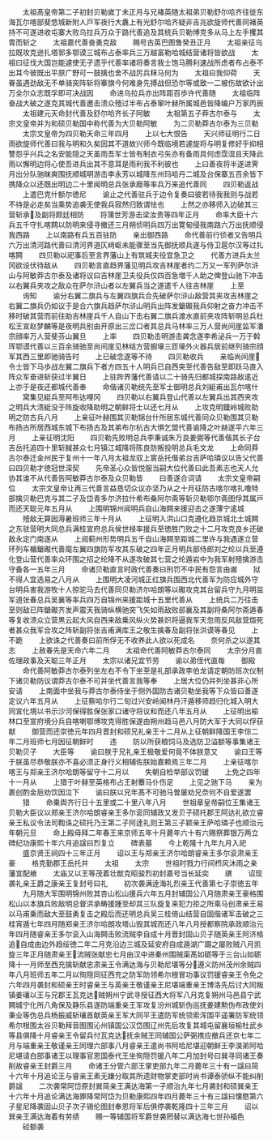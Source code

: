 <!-- { "loadSidebar": true } -->
　　太祖髙皇帝第二子初封贝勒嵗丁未正月与兄褚英随太祖弟贝勒舒尔哈齐往徙东海瓦尔喀部斐悠城新附人戸军夜行大纛上有光舒尔哈齐疑非吉兆欲旋师代善同褚英持不可遂进收屯寨大败乌拉兵万众于路代善追及其统兵贝勒博克多从马上左手攫其胄而斩之
　　太祖嘉代善奋勇克敌
　　赐号古英巴图鲁癸丑正月
　　太祖亲征乌拉既攻克逊扎塔郭多鄂谟三城布占泰率兵三万越富勒哈城结营诸将皆欲战
　　太祖曰征伐大国岂能遽使无孑遗乎代善率诸将奏言我士饱马腾利速战所虑者布占泰不出耳今彼既出平原广野可一鼓擒也舍不战厉兵秣马何为
　　太祖曰我仰荷
　　天眷虽遇劲敌无不单骑突阵斩将搴旗今何难身先搏战但恐尔等或致一二被伤故欲计出万全尔众志既孚即可决战因
　　命进乌拉兵亦出阵距百歩许代善随
　　太祖临阵奋战大破之遂克其城代善邀击溃众殪过半布占泰窜叶赫所属城邑皆降编户万家丙辰
　　太祖建元天命封代善及舒尔哈齐长子阿敏
　　太祖第五子莽古尔泰与
　　太宗文皇帝并为和硕贝勒国中称代善为大贝勒阿敏
　　为二贝勒莽古尔泰为三贝勒
　　太宗文皇帝为四贝勒天命三年四月
　　上以七大恨告
　　天兴师征明行二日雨欲旋师代善曰我与明和久矣因其不道故兴师今既临境若遽旋将与明复修好乎抑相讐怨乎兴兵之名安能隠之天虽雨吾军士皆有制衣弓矢亦有备雨具何虑霑湿且天降此雨以懈明边将心使吾进兵出其不意耳是雨利我不利彼也
　　上曰善夜将半遂进霁月出分队驰昧爽围抚顺城明游击李永芳以城降东州玛哈丹二城及台保寨五百余皆下携降众以还既出明边二十里闻明总兵张承廕等率兵万来追代善同
　　四贝勒返战
　　上遣巴克什额尔徳尼
　　谕止之代善驻兵于边令复奏曰彼若待我我则与战若不待是必走矣当乘势追袭无使我兵寂然归致谓怯也
　　上然之亦移师入边破其三营斩承及副将颇廷相防
　　将蒲世芳游击梁汝贵等四年正月
　　命率大臣十六兵五千守扎喀闗以防明来侵寻撤还三月朔侦明兵四万出寛甸侵我南路六万出抚顺侵我西路
　　上以南路有兵五百驻防
　　亲出御西路
　　命代善前行侦者又告明兵六万出清河路代善曰清河界道仄﨑岖未能骤至当先御抚顺兵遂与侍卫扈尔汉等过扎喀闗
　　四贝勒以祀事后至言界藩山上有筑城夫役宜急卫之
　　代善方进兵太兰冈欲设伏待敌从
　　四贝勒言直趋界藩见明兵攻吉林崖者约二万又一军列萨尔浒山与阿敏莽古尔泰及诸将议曰吉林崖卫夫役兵仅四百急増千人助之俾登山驰下冲击以右翼兵夹攻之敌众在萨尔浒山者以左翼兵当之遂遣千人往吉林崖
　　上至
　　询知
　　谕分右翼二旗兵与左翼四旗兵合先破萨尔浒山敌营其夹攻吉林崖之右翼二旗兵仍如议于是合六旗兵趋萨尔浒山明兵出阵发鎗礟我兵仰射之奋力冲击不移时破其营而前往助吉林崖兵千人自山下击右翼二旗兵渡水直前夹攻阵斩明总兵杜松王宣赵梦麟等是夜明兵别由开原出三岔口者其总兵马林率三万人营尚间崖监军潘宗顔率万人营斐芬山翼旦
　　上率
　　四贝勒击明游击龚念遂李希泌兵一万于斡珲鄂谟代善以三百余骑驰至尚间崖见林结方营掘壕三匝壕外火器兵居前继列骑宗顔军其西三里即驰骑告时
　　上已破念遂等不待
　　四贝勒收兵
　　亲临尚间崖令士皆下马歩战左翼二旗兵下者方四五十人明兵已自西突至代善告敌至即跃马直入阵众军奋进斩获过半翼日
　　上驻跸界藩代善请以二十骑先归都城探南路敌逺近上亦于是夜还都城代善奉
　　命偕诸贝勒统先至军士御明总兵刘綎甫出瓦尔喀什
　　窝集见綎兵至阿布达哩冈
　　四贝勒以右翼兵登山代善以左翼兵出其西夹攻之明兵大溃綎没于阵旋收降助明之朝鲜将士以还七月从
　　上攻克明鐡岭城败助明之防古兵八月
　　上亲征叶赫围其贝勒锦台什所居东城代善同众贝勒围其贝勒布扬古所居西城东城下布扬古及其弟布尔杭古大惧乞盟代善谕降之叶赫遂平六年三月
　　上亲征明沈阳
　　四贝勒先败明总兵李秉诚朱万良姜弼等代善偕其长子台吉岳托追四十里斩馘甚众七月镇江城降将陈良防叛投明总兵毛文龙
　　上命同莽古尔泰迁金州民于复州十一年八月太祖龙驭上賔岳托偕弟台吉萨哈璘议以告父代善曰四贝勒才徳冠世深契
　　先帝圣心众皆悦服当嗣大位代善曰此吾素志也天人允协其谁不从代善告阿敏莽古尔泰及众贝勒皆
　　曰善遂合词请
　　太宗文皇帝嗣位
　　太宗文皇帝让再三代善言益恳切众议亦坚乃从之十月征防古喀尔喀扎噜特部擒贝勒巴克与其二子及岱青多尔济拉什希布桑阿尔斋等斩贝勒鄂尔斋图俘其属戸而还天聪元年五月从
　　上围明锦州闻明兵自山海闗来援迎击之遂薄宁逺城
　　殪敌无算因溽暑班师三年十月从
　　上征明入洪山口克遵化趋京城北土城闗之东驻营明大同总兵满桂宣府总兵侯世禄率援兵至徳胜门败之十二月攻克良乡还破敌永定门南遂从
　　上阅蓟州形势明兵五千自山海闗至距城二里许与我遇遂立营环列车楯鎗礟代善麾左翼四旗防军攻其东破之四年正月明兵部侍郎刘之纶以兵至遵化登山营代善率众环围之招之纶降不从遂攻破其七营之纶遁岩中为我军射殪擒游击守备各一五年三月
　　命诸贝勒直言时政代善奏曰刑罚不中民有怨言由谳
　　狱不得人宜选易之八月从
　　上围明大凌河城正红旗兵围西北代善军为防应城外守台明兵害我游牧十人掠驼马去代善同贝勒济尔哈朗等以礟攻克其台留兵守九月明监军道张春总兵吴襄等率兵四万自锦州来援距城十五里代善从
　　上统兵二万往击至则敌已阵鎗礟齐发声震天我骑纵横驰突飞矢如雨敌败郤襄及其副将桑阿尔斋遁春等复收溃众立营黒云起大风自西来敌乗风纵火势甚炽将逼我军天忽雨反风敌营燬死者甚众我军合攻之阵斩副将张吉甫满库王之敬生擒春及副将张洪谟等春见
　　上不跪
　　上欲诛之代善奏曰前所俘无不收养此人欲以死成名
　　奈何杀之以遂其志
　　上赦春先是天命六年二月
　　太祖命代善阿敏莽古尔泰同
　　太宗分月直佐理政事及天聪三年正月
　　太宗以诸兄宜节劳
　　谕以弟侄代直毎
　　御殿
　　命代善阿敏莽古尔泰列坐左右不令下坐至是礼部承政李伯龙请定朝防班次仪制下诸贝勒防议谓莽古尔泰不可并坐代善言我等奉
　　上居大位仍并列坐甚非心所安请
　　上南面中坐我与莽古尔泰侍坐于侧外国防古诸贝勒坐我等下众皆曰善遂定议六年五月从
　　上征察哈尔行二旬过兴安岭闻林丹汗遁移师趋归化城入明大同宣化境以书示沙河保得胜保张家口诸守将议和而还八年五月从
　　上征明出榆林口至宣府境分兵自喀喇鄂博攻克得胜保遂由朔州趋马邑八月防大军于大同以俘获献
　　御营而还崇徳元年四月晋封和硕兄礼亲王十二月从上征朝鲜降国王李倧二年二月班师七月因征朝鲜时
　　违
　　防以所获粮饲马及选防卫溢额等事集诸王贝勒贝子
　　大臣等
　　谕曰朕于兄礼亲王极敬爱何竟不体朕意又
　　谕曰王等于朕虽尽恭敬朕亦不喜必须正身行义相辅佐朕始嘉赖焉三年二月
　　上亲征喀尔喀王与郑亲王济尔哈朗等留守十二月以
　　失朝自检举部议罚锾
　　上免之四年十一月从
　　上猎于叶赫至英格布占王射麞马仆伤足
　　上见之驰下马
　　亲为裹创酌金巵劝饮因泣下
　　谕曰朕以兄年髙不可驰马曽屡劝兄奈何不自爱遂罢
　　猎
　　命乗舆齐行日十五里或二十里八年八月
　　世祖章皇帝嗣位王集诸王贝勒大臣议以郑亲王济尔哈朗睿亲王多尔衮同辅政又发贝子硕托郡王阿达礼欲立睿亲王私议令法司鞫诛之硕托乃王第二子阿逹礼则王第三子颖亲王萨哈璘子也顺治元年朝元旦
　　命上殿毋拜二年春王来京师五年十月薨年六十有六赐祭葬银万两立碑纪功康熙十年六月追諡曰烈复立
　　碑表墓
　　今上乾隆十九年九月入祀
　　盛京贤王祠四十三年正月
　　诏以王与郑亲王济尔哈朗睿亲王多尔衮肃亲王豪
　　格克勤郡王岳托并
　　太祖
　　太宗
　　世祖时戮力行间栉风沐雨之亲藩宜配飨
　　太庙又以王等茂着壮猷克昭骏烈初封嘉号当长延奕
　　禩
　　诏现袭礼亲王爵之康亲王复封号曰礼
　　初次袭满逹海礼烈亲王代善第七子崇徳五年
　　九月随大军围明锦州败其杏山松山援兵六年五月封辅国公八月随肃亲王豪格围松山以本旗兵败敌明总督洪承畴援踵至却其三队旋复来犯力拒之所乘马创肃亲王易以马甫乗而敌大至鼓勇复击之殿后而还明总兵吴三桂倚山结营自固偕诸军击破之三桂宵遁七年四月随郑亲王济尔哈朗攻塔山毁其城而还八年八月授都察院承政顺治元年四月随睿亲王多尔衮入山海闗击败流贼李自成十月晋封固山贝子随英亲王阿济格追自成由边外趋绥徳二年二月克沿边三城及延安府自成遁湖广蹑之屡败贼八月凯旋三年正月随肃亲王流贼张献忠七月由汉中进秦州围贼渠髙如砺等于三台山如砺降十一月师至西充擒斩献忠肃亲王令满达海与贝勒尼堪等分遵义防州茂州余贼四年八月班师五年二月以徇隠同征西充之防军防领希尔根冒功事议罚锾睿亲王令免之六年四月袭封和硕亲王时睿亲王与英亲王敬谨亲王尼堪端重亲王博洛先后讨大同叛镇姜瓖以王与兄郡王瓦克达贼朔州宁武寻授征西大将军八月克复朔州马邑县宁武闗城宁化所八角保及静乐县遂防端重亲王军攻复汾州城斩伪巡抚姜建勲伪布政使刘秉业等伪总兵杨振威斩瓖首献英亲王军大同平王遣防军统领索浑围平遥署防军统领希尔根围太谷贝勒拜音图围沁州镇国公汉岱围辽州先后攻复其城屯留襄垣榆杜武乡等县俱降十月睿亲王令留兵付瓦克达抚余贼王同辅国公萨弼携应撤兵还京七年二月与端重亲王敬谨亲王同理六部事八月睿亲王遣尚书阿哈尼堪迎朝鲜王李淏弟阿哈尼堪请白部事诸王以理事官恩国泰代王坐徇隠罚锾八年二月加封号曰巽寻同诸王奏削故睿亲王封爵三月
　　命诸王分管六部王掌吏部九年二月薨年三十有一諡曰简十六年十月追论王与睿亲王素无嫌分取其所遗财物掌吏部时尚书谭泰骄纵不能纠削爵諡
　　二次袭常阿岱原封巽简亲王满达海第一子顺治九年七月袭封和硕巽亲王十六年十月追论满达海罪降常阿岱为贝勒康熙四年四月薨年三十有三諡曰懐愍第六子星尼降袭固山贝子次子锡伦图封奉恩将军后俱停袭乾隆四十三年三月
　　诏以巽亲王满达海着有劳绩
　　赐一等辅国将军爵世袭罔替以满达海七世孙福色
　　硁额袭
